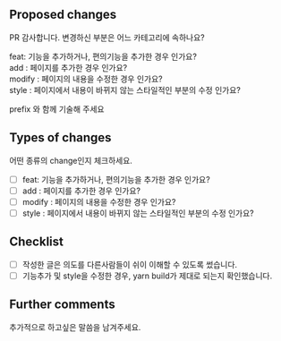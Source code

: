 ## Proposed changes

PR 감사합니다. 
변경하신 부분은 어느 카테고리에 속하나요?

feat: 기능을 추가하거나, 편의기능을 추가한 경우 인가요?  
add : 페이지를 추가한 경우 인가요?  
modify : 페이지의 내용을 수정한 경우 인가요?  
style : 페이지에서 내용이 바뀌지 않는 스타일적인 부분의 수정 인가요?  

prefix 와 함께 기술해 주세요

## Types of changes

어떤 종류의 change인지 체크하세요.  

- [ ] feat: 기능을 추가하거나, 편의기능을 추가한 경우 인가요?  
- [ ] add : 페이지를 추가한 경우 인가요?  
- [ ] modify : 페이지의 내용을 수정한 경우 인가요?  
- [ ] style : 페이지에서 내용이 바뀌지 않는 스타일적인 부분의 수정 인가요?  

## Checklist

- [ ] 작성한 글은 의도를 다른사람들이 쉬이 이해할 수 있도록 썼습니다.  
- [ ] 기능추가 및 style을 수정한 경우, yarn build가 제대로 되는지 확인했습니다.  

## Further comments

추가적으로 하고싶은 말씀을 남겨주세요.